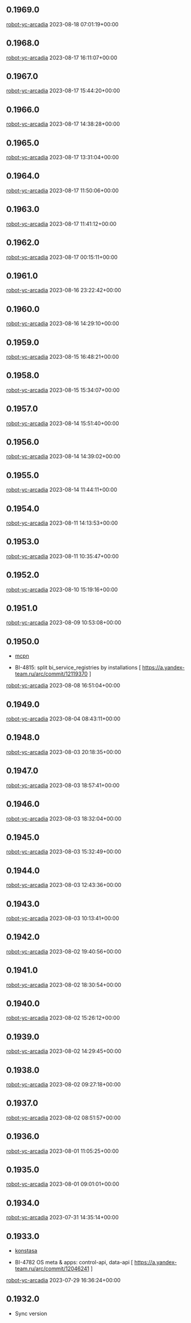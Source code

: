 0.1969.0
--------

[robot-yc-arcadia](http://staff/robot-yc-arcadia) 2023-08-18 07:01:19+00:00

0.1968.0
--------

[robot-yc-arcadia](http://staff/robot-yc-arcadia) 2023-08-17 16:11:07+00:00

0.1967.0
--------

[robot-yc-arcadia](http://staff/robot-yc-arcadia) 2023-08-17 15:44:20+00:00

0.1966.0
--------

[robot-yc-arcadia](http://staff/robot-yc-arcadia) 2023-08-17 14:38:28+00:00

0.1965.0
--------

[robot-yc-arcadia](http://staff/robot-yc-arcadia) 2023-08-17 13:31:04+00:00

0.1964.0
--------

[robot-yc-arcadia](http://staff/robot-yc-arcadia) 2023-08-17 11:50:06+00:00

0.1963.0
--------

[robot-yc-arcadia](http://staff/robot-yc-arcadia) 2023-08-17 11:41:12+00:00

0.1962.0
--------

[robot-yc-arcadia](http://staff/robot-yc-arcadia) 2023-08-17 00:15:11+00:00

0.1961.0
--------

[robot-yc-arcadia](http://staff/robot-yc-arcadia) 2023-08-16 23:22:42+00:00

0.1960.0
--------

[robot-yc-arcadia](http://staff/robot-yc-arcadia) 2023-08-16 14:29:10+00:00

0.1959.0
--------

[robot-yc-arcadia](http://staff/robot-yc-arcadia) 2023-08-15 16:48:21+00:00

0.1958.0
--------

[robot-yc-arcadia](http://staff/robot-yc-arcadia) 2023-08-15 15:34:07+00:00

0.1957.0
--------

[robot-yc-arcadia](http://staff/robot-yc-arcadia) 2023-08-14 15:51:40+00:00

0.1956.0
--------

[robot-yc-arcadia](http://staff/robot-yc-arcadia) 2023-08-14 14:39:02+00:00

0.1955.0
--------

[robot-yc-arcadia](http://staff/robot-yc-arcadia) 2023-08-14 11:44:11+00:00

0.1954.0
--------

[robot-yc-arcadia](http://staff/robot-yc-arcadia) 2023-08-11 14:13:53+00:00

0.1953.0
--------

[robot-yc-arcadia](http://staff/robot-yc-arcadia) 2023-08-11 10:35:47+00:00

0.1952.0
--------

[robot-yc-arcadia](http://staff/robot-yc-arcadia) 2023-08-10 15:19:16+00:00

0.1951.0
--------

[robot-yc-arcadia](http://staff/robot-yc-arcadia) 2023-08-09 10:53:08+00:00

0.1950.0
--------

* [mcpn](http://staff/mcpn)

 * BI-4815: split bi_service_registries by installations  [ https://a.yandex-team.ru/arc/commit/12119370 ]

[robot-yc-arcadia](http://staff/robot-yc-arcadia) 2023-08-08 16:51:04+00:00

0.1949.0
--------

[robot-yc-arcadia](http://staff/robot-yc-arcadia) 2023-08-04 08:43:11+00:00

0.1948.0
--------

[robot-yc-arcadia](http://staff/robot-yc-arcadia) 2023-08-03 20:18:35+00:00

0.1947.0
--------

[robot-yc-arcadia](http://staff/robot-yc-arcadia) 2023-08-03 18:57:41+00:00

0.1946.0
--------

[robot-yc-arcadia](http://staff/robot-yc-arcadia) 2023-08-03 18:32:04+00:00

0.1945.0
--------

[robot-yc-arcadia](http://staff/robot-yc-arcadia) 2023-08-03 15:32:49+00:00

0.1944.0
--------

[robot-yc-arcadia](http://staff/robot-yc-arcadia) 2023-08-03 12:43:36+00:00

0.1943.0
--------

[robot-yc-arcadia](http://staff/robot-yc-arcadia) 2023-08-03 10:13:41+00:00

0.1942.0
--------

[robot-yc-arcadia](http://staff/robot-yc-arcadia) 2023-08-02 19:40:56+00:00

0.1941.0
--------

[robot-yc-arcadia](http://staff/robot-yc-arcadia) 2023-08-02 18:30:54+00:00

0.1940.0
--------

[robot-yc-arcadia](http://staff/robot-yc-arcadia) 2023-08-02 15:26:12+00:00

0.1939.0
--------

[robot-yc-arcadia](http://staff/robot-yc-arcadia) 2023-08-02 14:29:45+00:00

0.1938.0
--------

[robot-yc-arcadia](http://staff/robot-yc-arcadia) 2023-08-02 09:27:18+00:00

0.1937.0
--------

[robot-yc-arcadia](http://staff/robot-yc-arcadia) 2023-08-02 08:51:57+00:00

0.1936.0
--------

[robot-yc-arcadia](http://staff/robot-yc-arcadia) 2023-08-01 11:05:25+00:00

0.1935.0
--------

[robot-yc-arcadia](http://staff/robot-yc-arcadia) 2023-08-01 09:01:01+00:00

0.1934.0
--------

[robot-yc-arcadia](http://staff/robot-yc-arcadia) 2023-07-31 14:35:14+00:00

0.1933.0
--------

* [konstasa](http://staff/konstasa)

 * BI-4782 OS meta & apps: control-api, data-api  [ https://a.yandex-team.ru/arc/commit/12046241 ]

[robot-yc-arcadia](http://staff/robot-yc-arcadia) 2023-07-29 16:36:24+00:00

0.1932.0
--------

* Sync version
